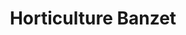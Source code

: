 ---
title: "Horticulture Banzet"
url: /cintegabelle/horticulture-banzet/
shop: centre de jardinage
---